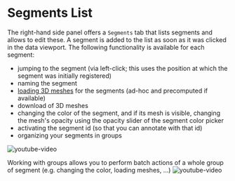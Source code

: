 # Segments List

The right-hand side panel offers a `Segments` tab that lists segments and allows to edit these.
A segment is added to the list as soon as it was clicked in the data viewport.
The following functionality is available for each segment:

- jumping to the segment (via left-click; this uses the position at which the segment was initially registered)
- naming the segment
- [loading 3D meshes](../meshes/loading_meshes.md) for the segments (ad-hoc and precomputed if available)
- download of 3D meshes
- changing the color of the segment, and if its mesh is visible, changing the mesh's opacity using the opacity slider of the segment color picker
- activating the segment id (so that you can annotate with that id)
- organizing your segments in groups

![youtube-video](https://www.youtube.com/embed/BJ7lblTSVKY)

Working with groups allows you to perform batch actions of a whole group of segment (e.g. changing the color, loading meshes, ...)
![youtube-video](https://www.youtube.com/embed/lz-3kFWQ2H8)